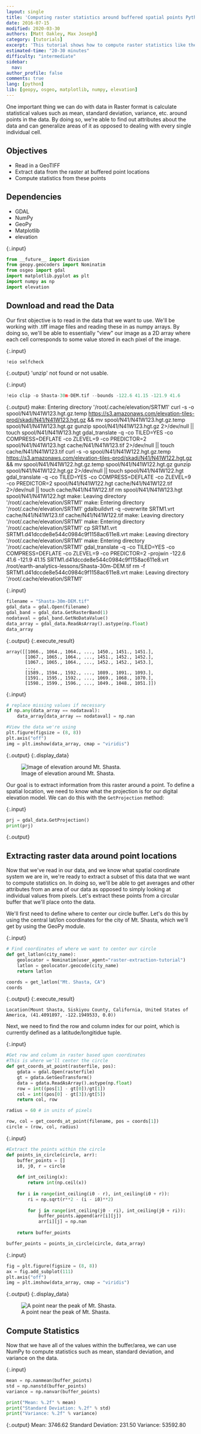 ```yaml
---
layout: single
title: 'Computing raster statistics around buffered spatial points Python'
date: 2016-07-15
modified: 2020-03-30
authors: [Matt Oakley, Max Joseph]
category: [tutorials]
excerpt: 'This tutorial shows how to compute raster statistics like the mean and variance around buffered spatial points in Python.'
estimated-time: "20-30 minutes"
difficulty: "intermediate"
sidebar:
  nav:
author_profile: false
comments: true
lang: [python]
lib: [geopy, osgeo, matplotlib, numpy, elevation]
---
```

One important thing we can do with data in Raster format is calculate statistical values such as mean, standard deviation, variance, etc. around points in the data. By doing so, we're able to find out attributes about the data and can generalize areas of it as opposed to dealing with every single individual cell.

## Objectives

- Read in a GeoTIFF
- Extract data from the raster at buffered point locations
- Compute statistics from these points

## Dependencies

- GDAL
- NumPy
- GeoPy
- Matplotlib
- elevation

{:.input}
```python
from __future__ import division
from geopy.geocoders import Nominatim
from osgeo import gdal
import matplotlib.pyplot as plt
import numpy as np
import elevation
```

## Download and read the Data

Our first objective is to read in the data that we want to use. We'll be working with .tiff image files and reading these in as numpy arrays. By doing so, we'll be able to essentially "view" our image as a 2D array where each cell corresponds to some value stored in each pixel of the image.

{:.input}
```python
!eio selfcheck
```

{:.output}
    'unzip' not found or not usable.



{:.input}
```python
!eio clip -o Shasta-30m-DEM.tif --bounds -122.6 41.15 -121.9 41.6 
```

{:.output}
    make: Entering directory '/root/.cache/elevation/SRTM1'
    curl -s -o spool/N41/N41W123.hgt.gz.temp https://s3.amazonaws.com/elevation-tiles-prod/skadi/N41/N41W123.hgt.gz && mv spool/N41/N41W123.hgt.gz.temp spool/N41/N41W123.hgt.gz
    gunzip spool/N41/N41W123.hgt.gz 2>/dev/null || touch spool/N41/N41W123.hgt
    gdal_translate -q -co TILED=YES -co COMPRESS=DEFLATE -co ZLEVEL=9 -co PREDICTOR=2 spool/N41/N41W123.hgt cache/N41/N41W123.tif 2>/dev/null || touch cache/N41/N41W123.tif
    curl -s -o spool/N41/N41W122.hgt.gz.temp https://s3.amazonaws.com/elevation-tiles-prod/skadi/N41/N41W122.hgt.gz && mv spool/N41/N41W122.hgt.gz.temp spool/N41/N41W122.hgt.gz
    gunzip spool/N41/N41W122.hgt.gz 2>/dev/null || touch spool/N41/N41W122.hgt
    gdal_translate -q -co TILED=YES -co COMPRESS=DEFLATE -co ZLEVEL=9 -co PREDICTOR=2 spool/N41/N41W122.hgt cache/N41/N41W122.tif 2>/dev/null || touch cache/N41/N41W122.tif
    rm spool/N41/N41W123.hgt spool/N41/N41W122.hgt
    make: Leaving directory '/root/.cache/elevation/SRTM1'
    make: Entering directory '/root/.cache/elevation/SRTM1'
    gdalbuildvrt -q -overwrite SRTM1.vrt cache/N41/N41W123.tif cache/N41/N41W122.tif
    make: Leaving directory '/root/.cache/elevation/SRTM1'
    make: Entering directory '/root/.cache/elevation/SRTM1'
    cp SRTM1.vrt SRTM1.d41dccde8e544c0984c9f1158ac611e8.vrt
    make: Leaving directory '/root/.cache/elevation/SRTM1'
    make: Entering directory '/root/.cache/elevation/SRTM1'
    gdal_translate -q -co TILED=YES -co COMPRESS=DEFLATE -co ZLEVEL=9 -co PREDICTOR=2 -projwin -122.6 41.6 -121.9 41.15 SRTM1.d41dccde8e544c0984c9f1158ac611e8.vrt /root/earth-analytics-lessons/Shasta-30m-DEM.tif
    rm -f SRTM1.d41dccde8e544c0984c9f1158ac611e8.vrt
    make: Leaving directory '/root/.cache/elevation/SRTM1'



{:.input}
```python
filename = "Shasta-30m-DEM.tif"
gdal_data = gdal.Open(filename)
gdal_band = gdal_data.GetRasterBand(1)
nodataval = gdal_band.GetNoDataValue()
data_array = gdal_data.ReadAsArray().astype(np.float)
data_array
```

{:.output}
{:.execute_result}



    array([[1066., 1064., 1064., ..., 1450., 1451., 1451.],
           [1067., 1065., 1064., ..., 1451., 1452., 1452.],
           [1067., 1065., 1064., ..., 1452., 1452., 1453.],
           ...,
           [1589., 1594., 1592., ..., 1089., 1091., 1093.],
           [1591., 1595., 1592., ..., 1069., 1068., 1070.],
           [1598., 1599., 1596., ..., 1049., 1048., 1051.]])





{:.input}
```python
# replace missing values if necessary
if np.any(data_array == nodataval):
    data_array[data_array == nodataval] = np.nan

#View the data we're using
plt.figure(figsize = (8, 8))
plt.axis("off")
img = plt.imshow(data_array, cmap = "viridis")
```

{:.output}
{:.display_data}

<figure>

<img src = "{{ site.url }}/images/tutorials/python/2016-07-15-extract-raster-around-buffered-points/2016-07-15-extract-raster-around-buffered-points_7_0.png" alt = "Image of elevation around Mt. Shasta.">
<figcaption>Image of elevation around Mt. Shasta.</figcaption>

</figure>




Our goal is to extract information from this raster around a point. To define a spatial location, we need to know what the projection is for our digital elevation model. We can do this with the `GetProjection` method:

{:.input}
```python
prj = gdal_data.GetProjection()
print(prj)
```

{:.output}
    



## Extracting raster data around point locations

Now that we've read in our data, and we know what spatial coordinate system we are in, we're ready to extract a subset of this data that we want to compute statistics on. In doing so, we'll be able to get averages and other attributes from an area of our data as opposed to simply looking at individual values from pixels. Let's extract these points from a circular buffer that we'll place onto the data.

We'll first need to define where to center our circle buffer. Let's do this by using the central lat/lon coordinates for the city of Mt. Shasta, which we'll get by using the GeoPy module.

{:.input}
```python
# Find coordinates of where we want to center our circle
def get_latlon(city_name):
    geolocator = Nominatim(user_agent="raster-extraction-tutorial")
    latlon = geolocator.geocode(city_name)
    return latlon

coords = get_latlon("Mt. Shasta, CA")
coords
```

{:.output}
{:.execute_result}



    Location(Mount Shasta, Siskiyou County, California, United States of America, (41.4091897, -122.1949533, 0.0))





Next, we need to find the row and column index for our point, which is currently defined as a latitude/longitidue tuple. 

{:.input}
```python
#Get row and column in raster based upon coordinates
#This is where we'll center the circle
def get_coords_at_point(rasterfile, pos):
    gdata = gdal.Open(rasterfile)
    gt = gdata.GetGeoTransform()
    data = gdata.ReadAsArray().astype(np.float)
    row = int((pos[1] - gt[0])/gt[1])
    col = int((pos[0] - gt[3])/gt[5])
    return col, row

radius = 60 # in units of pixels

row, col = get_coords_at_point(filename, pos = coords[1]) 
circle = (row, col, radius)
```

{:.input}
```python
#Extract the points within the circle
def points_in_circle(circle, arr):
    buffer_points = []
    i0, j0, r = circle
    
    def int_ceiling(x):
        return int(np.ceil(x))
    
    for i in range(int_ceiling(i0 - r), int_ceiling(i0 + r)):
        ri = np.sqrt(r**2 - (i - i0)**2)
        
        for j in range(int_ceiling(j0 - ri), int_ceiling(j0 + ri)):
            buffer_points.append(arr[i][j])
            arr[i][j] = np.nan
    
    return buffer_points

buffer_points = points_in_circle(circle, data_array)
```

{:.input}
```python
fig = plt.figure(figsize = (8, 8))
ax = fig.add_subplot(111)
plt.axis("off")
img = plt.imshow(data_array, cmap = "viridis")
```

{:.output}
{:.display_data}

<figure>

<img src = "{{ site.url }}/images/tutorials/python/2016-07-15-extract-raster-around-buffered-points/2016-07-15-extract-raster-around-buffered-points_15_0.png" alt = "A point near the peak of Mt. Shasta.">
<figcaption>A point near the peak of Mt. Shasta.</figcaption>

</figure>




## Compute Statistics

Now that we have all of the values within the buffer/area, we can use NumPy to compute statistics such as mean, standard deviation, and variance on the data.

{:.input}
```python
mean = np.nanmean(buffer_points)
std = np.nanstd(buffer_points)
variance = np.nanvar(buffer_points)

print("Mean: %.2f" % mean)
print("Standard Deviation: %.2f" % std)
print("Variance: %.2f" % variance)
```

{:.output}
    Mean: 3746.62
    Standard Deviation: 231.50
    Variance: 53592.80




